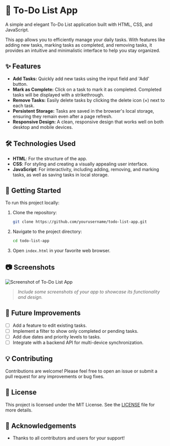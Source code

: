 # 📝 To-Do List App

A simple and elegant To-Do List application built with HTML, CSS, and JavaScript.

This app allows you to efficiently manage your daily tasks. With features like adding new tasks, marking tasks as completed, and removing tasks, it provides an intuitive and minimalistic interface to help you stay organized.

## ✨ Features

- **Add Tasks:** Quickly add new tasks using the input field and 'Add' button.
- **Mark as Complete:** Click on a task to mark it as completed. Completed tasks will be displayed with a strikethrough.
- **Remove Tasks:** Easily delete tasks by clicking the delete icon (×) next to each task.
- **Persistent Storage:** Tasks are saved in the browser's local storage, ensuring they remain even after a page refresh.
- **Responsive Design:** A clean, responsive design that works well on both desktop and mobile devices.

## 🛠️ Technologies Used

- **HTML**: For the structure of the app.
- **CSS**: For styling and creating a visually appealing user interface.
- **JavaScript**: For interactivity, including adding, removing, and marking tasks, as well as saving tasks in local storage.

## 🚀 Getting Started

To run this project locally:

1. Clone the repository:
    ```bash
    git clone https://github.com/yourusername/todo-list-app.git
    ```
2. Navigate to the project directory:
    ```bash
    cd todo-list-app
    ```
3. Open `index.html` in your favorite web browser.

## 📷 Screenshots

![Screenshot of To-Do List App](screenshot.png)

> *Include some screenshots of your app to showcase its functionality and design.*

## 📌 Future Improvements

- [ ] Add a feature to edit existing tasks.
- [ ] Implement a filter to show only completed or pending tasks.
- [ ] Add due dates and priority levels to tasks.
- [ ] Integrate with a backend API for multi-device synchronization.

## 💡 Contributing

Contributions are welcome! Please feel free to open an issue or submit a pull request for any improvements or bug fixes.

## 📝 License

This project is licensed under the MIT License. See the [LICENSE](LICENSE) file for more details.

## 🙏 Acknowledgements

- Thanks to all contributors and users for your support!

